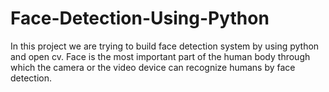 # Face-Detection-Using-Python
In this project we are trying to build face detection system by using python and open cv.  Face is the most important part of the human body through which the camera or the video device can recognize humans by face detection.
